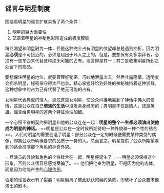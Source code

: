 
## 谣言与明星制度

围绕着明星的谣言扩散具备了两个条件：

1. 明星的巨大重要性
2. 笼罩着明星的神秘色彩所造成的极度朦胧

粉丝渴望和明星融为一体，但是这种完全占有明星的欲望却总是遇到挫折，因为明星**必须**是不可接近的，必须是超出于凡人之上的。但是，要想保有众多崇拜者，必须有一些东西来代替这种绝无可能的占有。谣言即是其一；其二是收集明星所到之处留下的物品。

要想保住明星的地位，就要管理好秘密，巧妙地泄露出去，然后吐露隐情。透明度会扼杀明星，秘密保守得太严也会。精心掌握好恰到好处的神秘维持着这种崇拜。这种想象中的占为己有代替了绝无可能的占有。

女明星代表典型的情人，通过这些女明星，使公众间接地尝到了神话中伟大的爱情，这是公众在自己**暗淡的生活**中没发亲身经历的；男明星不仅是情人，还是英雄。谣言给男明星的这两个特征添油加醋。

一个心照不宣的契约把明星和他的公众连在一起：**明星的整个一生都必须演出使他成为明星的神话。** ==明星是公众在一定时候所期待的一种外貌和一种个性的结合==。人们对明星的需要创造了明星：部分公众在一定的时候便需要某种类型的偶像，即集公众所明确要求的品质于一身的人。总而言之，明星提供了公众所期望看到的适合扮演那个角色的神奇外貌。

一旦演员的外貌和角色的个性糅合在一起，明星便诞生了：==明星必须保持这个形象，否则公众很容易感觉受骗了。== 他们把他奉为明星，不是因为他的肉体，而是因为他能产生的<u>心理作用</u>。

否定的谣言表示有了裂痕：明星偏离了彼此默认的契约条款，即破坏了公众要求他演出的剧本。